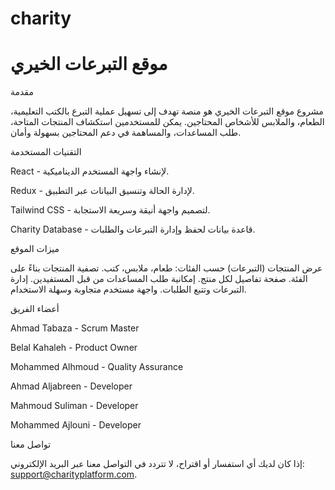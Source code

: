# charity
# موقع التبرعات الخيري

 مقدمة

مشروع موقع التبرعات الخيري هو منصة تهدف إلى تسهيل عملية التبرع بالكتب التعليمية، الطعام، والملابس للأشخاص المحتاجين. يمكن للمستخدمين استكشاف المنتجات المتاحة، طلب المساعدات، والمساهمة في دعم المحتاجين بسهولة وأمان.

 التقنيات المستخدمة

React - لإنشاء واجهة المستخدم الديناميكية.

Redux - لإدارة الحالة وتنسيق البيانات عبر التطبيق.

Tailwind CSS - لتصميم واجهة أنيقة وسريعة الاستجابة.

Charity Database - قاعدة بيانات لحفظ وإدارة التبرعات والطلبات.

 ميزات الموقع

 عرض المنتجات (التبرعات) حسب الفئات: طعام، ملابس، كتب.
 تصفية المنتجات بناءً على الفئة.
 صفحة تفاصيل لكل منتج.
 إمكانية طلب المساعدات من قبل المستفيدين.
 إدارة التبرعات وتتبع الطلبات.
 واجهة مستخدم متجاوبة وسهلة الاستخدام.

 أعضاء الفريق

Ahmad Tabaza - Scrum Master

Belal Kahaleh - Product Owner

Mohammed Alhmoud - Quality Assurance

Ahmad Aljabreen - Developer

Mahmoud Suliman - Developer

Mohammed Ajlouni - Developer

 تواصل معنا

إذا كان لديك أي استفسار أو اقتراح، لا تتردد في التواصل معنا عبر البريد الإلكتروني: support@charityplatform.com.